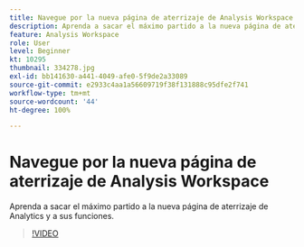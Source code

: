 ```yaml
---
title: Navegue por la nueva página de aterrizaje de Analysis Workspace
description: Aprenda a sacar el máximo partido a la nueva página de aterrizaje de Analytics y a sus funciones.
feature: Analysis Workspace
role: User
level: Beginner
kt: 10295
thumbnail: 334278.jpg
exl-id: bb141630-a441-4049-afe0-5f9de2a33089
source-git-commit: e2933c4aa1a56609719f38f131888c95dfe2f741
workflow-type: tm+mt
source-wordcount: '44'
ht-degree: 100%

---
```


# Navegue por la nueva página de aterrizaje de Analysis Workspace

Aprenda a sacar el máximo partido a la nueva página de aterrizaje de Analytics y a sus funciones.

>[!VIDEO](https://video.tv.adobe.com/v/334278/?quality=12&learn=on)
